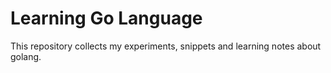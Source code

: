 Learning Go Language
====================

This repository collects my experiments, snippets and learning notes about golang.

